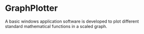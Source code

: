 # GraphPlotter
A basic windows application software is developed to plot different standard mathematical functions in a scaled graph.

